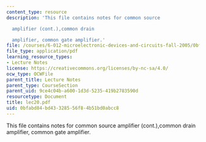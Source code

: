 ```yaml
---
content_type: resource
description: 'This file contains notes for common source

  amplifier (cont.),common drain

  amplifier, common gate amplifier.'
file: /courses/6-012-microelectronic-devices-and-circuits-fall-2005/0bfabd84bd43328556f84b51bd0abcc8_lec20.pdf
file_type: application/pdf
learning_resource_types:
- Lecture Notes
license: https://creativecommons.org/licenses/by-nc-sa/4.0/
ocw_type: OCWFile
parent_title: Lecture Notes
parent_type: CourseSection
parent_uid: 9ce4c04b-a600-1d3d-5235-419b2783590d
resourcetype: Document
title: lec20.pdf
uid: 0bfabd84-bd43-3285-56f8-4b51bd0abcc8
---
```

This file contains notes for common source
amplifier (cont.),common drain
amplifier, common gate amplifier.